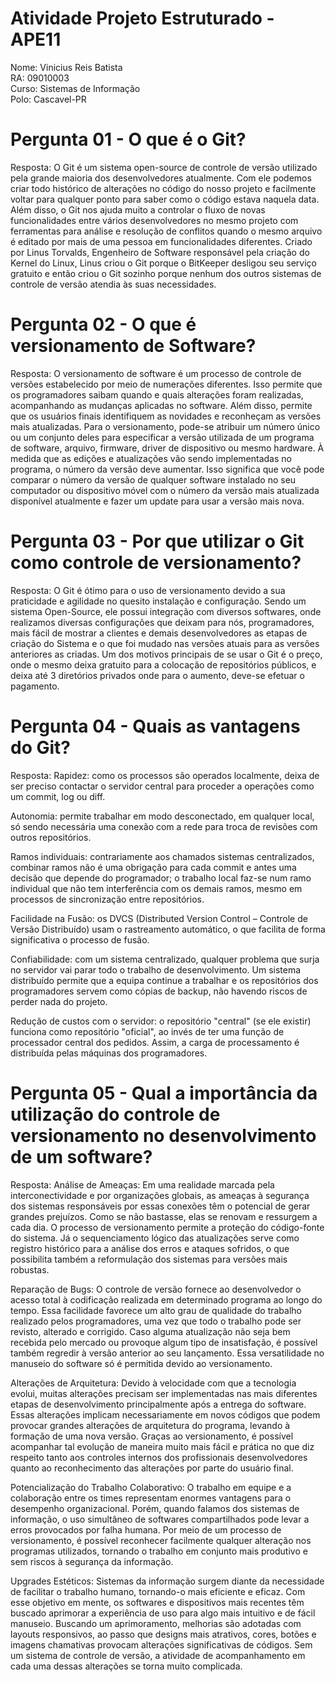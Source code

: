 # Atividade Projeto Estruturado - APE11          
Nome: Vinicius Reis Batista                    
RA: 09010003                                   
Curso: Sistemas de Informação                  
Polo: Cascavel-PR                              

# Pergunta 01 - O que é o Git?
Resposta: O Git é um sistema open-source de controle de versão utilizado pela grande maioria dos desenvolvedores atualmente. Com ele podemos criar todo histórico de alterações no código do nosso projeto e facilmente voltar para qualquer ponto para saber como o código estava naquela data.
Além disso, o Git nos ajuda muito a controlar o fluxo de novas funcionalidades entre vários desenvolvedores no mesmo projeto com ferramentas para análise e resolução de conflitos quando o mesmo arquivo é editado por mais de uma pessoa em funcionalidades diferentes.
Criado por Linus Torvalds, Engenheiro de Software responsável pela criação do Kernel do Linux, Linus criou o Git porque o BitKeeper desligou seu serviço gratuito e então criou o Git sozinho porque nenhum dos outros sistemas de controle de versão atendia às suas necessidades.

# Pergunta 02 - O que é versionamento de Software?
Resposta: O versionamento de software é um processo de controle de versões estabelecido por meio de numerações diferentes. Isso permite que os programadores saibam quando e quais alterações foram realizadas, acompanhando as mudanças aplicadas no software. Além disso, permite que os usuários finais identifiquem as novidades e reconheçam as versões mais atualizadas.
Para o versionamento, pode-se atribuir um número único ou um conjunto deles para especificar a versão utilizada de um programa de software, arquivo, firmware, driver de dispositivo ou mesmo hardware. À medida que as edições e atualizações vão sendo implementadas no programa, o número da versão deve aumentar.
Isso significa que você pode comparar o número da versão de qualquer software instalado no seu computador ou dispositivo móvel com o número da versão mais atualizada disponível atualmente e fazer um update para usar a versão mais nova.

# Pergunta 03 - Por que utilizar o Git como controle de versionamento?
Resposta: O Git é ótimo para o uso de versionamento devido a sua praticidade e agilidade no quesito instalação e configuração. Sendo um sistema Open-Source, ele possui integração com diversos softwares, onde realizamos diversas configurações que deixam para nós, programadores, mais fácil de mostrar a clientes e demais desenvolvedores as etapas de criação do Sistema e o que foi mudado nas versões atuais para as versões anteriores as criadas.
Um dos motivos principais de se usar o Git é o preço, onde o mesmo deixa gratuito para a colocação de repositórios públicos, e deixa até 3 diretórios privados onde para o aumento, deve-se efetuar o pagamento.

# Pergunta 04 - Quais as vantagens do Git?
Resposta: Rapidez: como os processos são operados localmente, deixa de ser preciso contactar o servidor central para proceder a operações como um commit, log ou diff.

Autonomia: permite trabalhar em modo desconectado, em qualquer local, só sendo necessária uma conexão com a rede para troca de revisões com outros repositórios.

Ramos individuais: contrariamente aos chamados sistemas centralizados, combinar ramos não é uma obrigação para cada commit e antes uma decisão que depende do programador; o trabalho local faz-se num ramo individual que não tem interferência com os demais ramos, mesmo em processos de sincronização entre repositórios.

Facilidade na Fusão: os DVCS (Distributed Version Control – Controle de Versão Distribuído) usam o rastreamento automático, o que facilita de forma significativa o processo de fusão.

Confiabilidade: com um sistema centralizado, qualquer problema que surja no servidor vai parar todo o trabalho de desenvolvimento. Um sistema distribuído permite que a equipa continue a trabalhar e os repositórios dos programadores servem como cópias de backup, não havendo riscos de perder nada do projeto.

Redução de custos com o servidor: o repositório "central" (se ele existir) funciona como repositório "oficial", ao invés de ter uma função de processador central dos pedidos. Assim, a carga de processamento é distribuída pelas máquinas dos programadores.

# Pergunta 05 - Qual a importância da utilização do controle de versionamento no desenvolvimento de um software?
Resposta: Análise de Ameaças: Em uma realidade marcada pela interconectividade e por organizações globais, as ameaças à segurança dos sistemas responsáveis por essas conexões têm o potencial de gerar grandes prejuízos. Como se não bastasse, elas se renovam e ressurgem a cada dia.
O processo de versionamento permite a proteção do código-fonte do sistema. Já o sequenciamento lógico das atualizações serve como registro histórico para a análise dos erros e ataques sofridos, o que possibilita também a reformulação dos sistemas para versões mais robustas.

Reparação de Bugs: O controle de versão fornece ao desenvolvedor o acesso total à codificação realizada em determinado programa ao longo do tempo. Essa facilidade favorece um alto grau de qualidade do trabalho realizado pelos programadores, uma vez que todo o trabalho pode ser revisto, alterado e corrigido.
Caso alguma atualização não seja bem recebida pelo mercado ou provoque algum tipo de insatisfação, é possível também regredir à versão anterior ao seu lançamento. Essa versatilidade no manuseio do software só é permitida devido ao versionamento.

Alterações de Arquitetura: Devido à velocidade com que a tecnologia evolui, muitas alterações precisam ser implementadas nas mais diferentes etapas de desenvolvimento principalmente após a entrega do software. Essas alterações implicam necessariamente em novos códigos que podem provocar grandes alterações de arquitetura do programa, levando à formação de uma nova versão.
Graças ao versionamento, é possível acompanhar tal evolução de maneira muito mais fácil e prática no que diz respeito tanto aos controles internos dos profissionais desenvolvedores quanto ao reconhecimento das alterações por parte do usuário final.

Potencialização do Trabalho Colaborativo: O trabalho em equipe e a colaboração entre os times representam enormes vantagens para o desempenho organizacional. Porém, quando falamos dos sistemas de informação, o uso simultâneo de softwares compartilhados pode levar a erros provocados por falha humana.
Por meio de um processo de versionamento, é possível reconhecer facilmente qualquer alteração nos programas utilizados, tornando o trabalho em conjunto mais produtivo e sem riscos à segurança da informação.

Upgrades Estéticos: Sistemas da informação surgem diante da necessidade de facilitar o trabalho humano, tornando-o mais eficiente e eficaz. Com esse objetivo em mente, os softwares e dispositivos mais recentes têm buscado aprimorar a experiência de uso para algo mais intuitivo e de fácil manuseio.
Buscando um aprimoramento, melhorias são adotadas com layouts responsivos, ao passo que designs mais atrativos, cores, botões e imagens chamativas provocam alterações significativas de códigos. Sem um sistema de controle de versão, a atividade de acompanhamento em cada uma dessas alterações se torna muito complicada.





